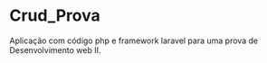 # Crud_Prova #

Aplicação com código php e framework laravel para uma prova de Desenvolvimento web II.
